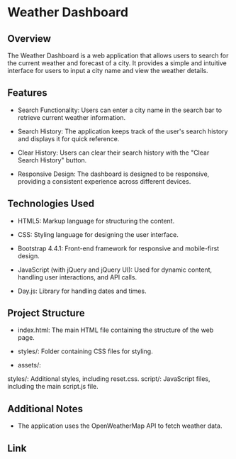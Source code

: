 # Weather Dashboard
## Overview
The Weather Dashboard is a web application that allows users to search for the current weather and forecast of a city. It provides a simple and intuitive interface for users to input a city name and view the weather details.

## Features
* Search Functionality: Users can enter a city name in the search bar to retrieve current weather information.

* Search History: The application keeps track of the user's search history and displays it for quick reference.

* Clear History: Users can clear their search history with the "Clear Search History" button.

* Responsive Design: The dashboard is designed to be responsive, providing a consistent experience across different devices.

## Technologies Used
* HTML5: Markup language for structuring the content.

* CSS: Styling language for designing the user interface.

* Bootstrap 4.4.1: Front-end framework for responsive and mobile-first design.

* JavaScript (with jQuery and jQuery UI): Used for dynamic content, handling user interactions, and API calls.

* Day.js: Library for handling dates and times.


## Project Structure
* index.html: The main HTML file containing the structure of the web page.

* styles/: Folder containing CSS files for styling.

* assets/:

styles/: Additional styles, including reset.css.
script/: JavaScript files, including the main script.js file.
## Additional Notes
* The application uses the OpenWeatherMap API to fetch weather data.

## Link
